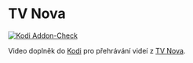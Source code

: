 # TV Nova 
[![Kodi Addon-Check](https://github.com/leroyloren/plugin.video.novaplus.cz/actions/workflows/kodi.yml/badge.svg)](https://github.com/leroyloren/plugin.video.novaplus.cz/actions/workflows/kodi.yml)

Video doplněk do [Kodi](http://www.kodi.tv/) pro přehrávání videí z [TV Nova](https://tv.nova.cz/).
